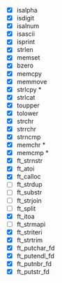 -   [x] isalpha
-   [x] isdigit
-   [x] isalnum
-   [x] isascii
-   [x] isprint
-   [x] strlen
-   [x] memset
-   [x] bzero
-   [x] memcpy
-   [x] memmove
-   [x] strlcpy \*
-   [x] strlcat
-   [x] toupper
-   [x] tolower
-   [x] strchr
-   [x] strrchr
-   [x] strncmp
-   [x] memchr \*
-   [x] memcmp \*
-   [x] ft_strnstr
-   [x] ft_atoi
-   [x] ft_calloc
-   [ ] ft_strdup
-   [ ] ft_substr
-   [ ] ft_strjoin
-   [ ] ft_split
-   [x] ft_itoa
-   [ ] ft_strmapi
-   [x] ft_striteri
-   [x] ft_strtrim
-   [x] ft_putchar_fd
-   [x] ft_putendl_fd
-   [x] ft_putnbr_fd
-   [x] ft_putstr_fd
